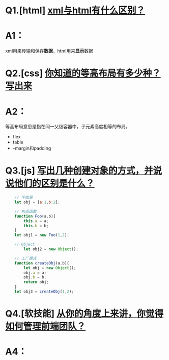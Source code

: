 # Q1.[html] [xml与html有什么区别？](https://github.com/haizlin/fe-interview/issues/169)
# A1：
xml用来传输和保存**数据**，html用来**显示**数据

# Q2.[css] [你知道的等高布局有多少种？写出来](https://github.com/haizlin/fe-interview/issues/170)
# A2：
等高布局意思是指在同一父级容器中，子元素高度相等的布局。
* flex
* table
* -margin和padding


# Q3.[js] [写出几种创建对象的方式，并说说他们的区别是什么？](https://github.com/haizlin/fe-interview/issues/171)
```javascript
    // 字面量
    let obj = {a:1,b:2};

    // 构造函数
    function Foo(a,b){
        this.a = a;
        this.b = b;
    }
    let obj1 = new Foo(1,2);

    // Object
        let obj2 = new Object();

    // 工厂模式
    function createObj(a,b){
        let obj = new Object();
        obj.a = a;
        obj.b = b;
        return obj;
    }
    let obj3 = createObj(1,2);
```

# Q4.[软技能] [从你的角度上来讲，你觉得如何管理前端团队？](https://github.com/haizlin/fe-interview/issues/172)
# A4：

